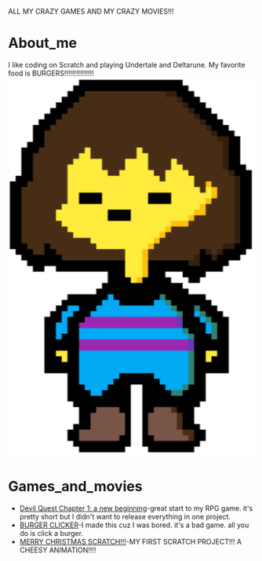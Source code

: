 ALL MY CRAZY GAMES AND MY CRAZY MOVIES!!!

# About_me
I like coding on Scratch and playing Undertale and Deltarune. My favorite food is BURGERS!!!!!!!!!!!!!!!
![](undertalekid.png)
# Games_and_movies
- [Devil Quest Chapter 1: a new beginning](https://scratch.mit.edu/projects/355097652/)-great start to my RPG game. it's pretty short but I didn't want to release everything in one project.
- [BURGER CLICKER](https://scratch.mit.edu/projects/355849341/)-I made this cuz I was bored. it's a bad game. all you do is click a burger.
- [MERRY CHRISTMAS SCRATCH!!!](https://scratch.mit.edu/projects/350113988/)-MY FIRST SCRATCH PROJECT!!! A CHEESY ANIMATION!!!!
